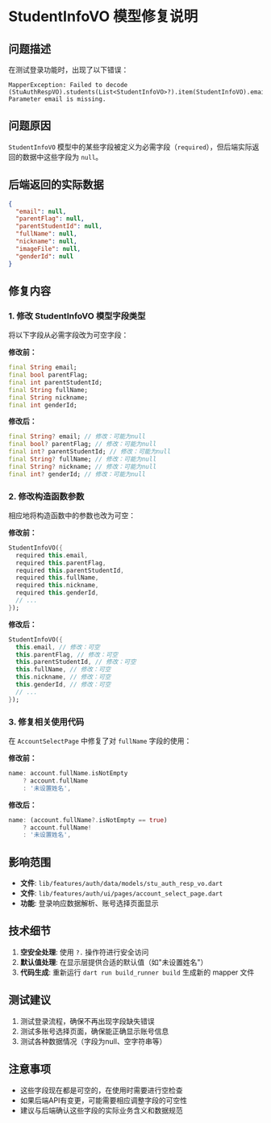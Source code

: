 # StudentInfoVO 模型修复说明

## 问题描述
在测试登录功能时，出现了以下错误：
```
MapperException: Failed to decode (StuAuthRespVO).students(List<StudentInfoVO>?).item(StudentInfoVO).email: Parameter email is missing.
```

## 问题原因
`StudentInfoVO` 模型中的某些字段被定义为必需字段（`required`），但后端实际返回的数据中这些字段为 `null`。

## 后端返回的实际数据
```json
{
  "email": null,
  "parentFlag": null,
  "parentStudentId": null,
  "fullName": null,
  "nickname": null,
  "imageFile": null,
  "genderId": null
}
```

## 修复内容

### 1. 修改 StudentInfoVO 模型字段类型
将以下字段从必需字段改为可空字段：

**修改前：**
```dart
final String email;
final bool parentFlag;
final int parentStudentId;
final String fullName;
final String nickname;
final int genderId;
```

**修改后：**
```dart
final String? email; // 修改：可能为null
final bool? parentFlag; // 修改：可能为null
final int? parentStudentId; // 修改：可能为null
final String? fullName; // 修改：可能为null
final String? nickname; // 修改：可能为null
final int? genderId; // 修改：可能为null
```

### 2. 修改构造函数参数
相应地将构造函数中的参数也改为可空：

**修改前：**
```dart
StudentInfoVO({
  required this.email,
  required this.parentFlag,
  required this.parentStudentId,
  required this.fullName,
  required this.nickname,
  required this.genderId,
  // ...
});
```

**修改后：**
```dart
StudentInfoVO({
  this.email, // 修改：可空
  this.parentFlag, // 修改：可空
  this.parentStudentId, // 修改：可空
  this.fullName, // 修改：可空
  this.nickname, // 修改：可空
  this.genderId, // 修改：可空
  // ...
});
```

### 3. 修复相关使用代码
在 `AccountSelectPage` 中修复了对 `fullName` 字段的使用：

**修改前：**
```dart
name: account.fullName.isNotEmpty
    ? account.fullName
    : '未设置姓名',
```

**修改后：**
```dart
name: (account.fullName?.isNotEmpty == true)
    ? account.fullName!
    : '未设置姓名',
```

## 影响范围
- **文件**: `lib/features/auth/data/models/stu_auth_resp_vo.dart`
- **文件**: `lib/features/auth/ui/pages/account_select_page.dart`
- **功能**: 登录响应数据解析、账号选择页面显示

## 技术细节
1. **空安全处理**: 使用 `?.` 操作符进行安全访问
2. **默认值处理**: 在显示层提供合适的默认值（如"未设置姓名"）
3. **代码生成**: 重新运行 `dart run build_runner build` 生成新的 mapper 文件

## 测试建议
1. 测试登录流程，确保不再出现字段缺失错误
2. 测试多账号选择页面，确保能正确显示账号信息
3. 测试各种数据情况（字段为null、空字符串等）

## 注意事项
- 这些字段现在都是可空的，在使用时需要进行空检查
- 如果后端API有变更，可能需要相应调整字段的可空性
- 建议与后端确认这些字段的实际业务含义和数据规范